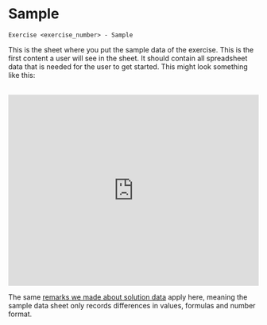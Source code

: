 # Sample

```
Exercise <exercise_number> - Sample
```

This is the sheet where you put the sample data of the exercise. This is the first content a user
will see in the sheet. It should contain all spreadsheet data that is needed for the user to get
started. This might look something like this:

<br>

<iframe
  src="https://docs.google.com/spreadsheets/d/e/2PACX-1vRi2lqbMZa5jjQgCcSNjyvDWg8v-NYuQ2cj9Vut-0PbUc2an2BIDk-q6R53f6zzAaFquH_MYV-Y2aKp/pubhtml?gid=816697837&single=true"
  style="width:100%;height:385px;border:none"
></iframe>

<br>

The same [remarks we made about solution data](./solution.md) apply here, meaning the sample data
sheet only records differences in values, formulas and number format.
